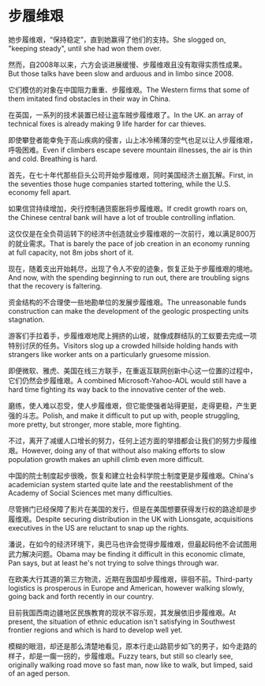 # 步履维艰

<p><span class="chinese">她步履维艰，“保持稳定”，直到她赢得了他们的支持。</span><span class="english">She slogged on, "keeping steady", until she had won them over.</span></p>

<p><span class="chinese">然而，自2008年以来，六方会谈进展缓慢、步履维艰且没有取得实质性成果。</span><span class="english">But those talks have been slow and arduous and in limbo since 2008.</span></p>

<p><span class="chinese">它们模仿的对象在中国阻力重重、步履维艰。</span><span class="english">The Western firms that some of them imitated find obstacles in their way in China.</span></p>

<p><span class="chinese">在英国，一系列的技术装置已经让盗车贼步履维艰了。</span><span class="english">In the UK. an array of technical fixes is already making 9 life harder for car thieves.</span></p>

<p><span class="chinese">即使攀登者能幸免于高山疾病的侵害，山上冰冷稀薄的空气也足以让人步履维艰，呼吸困难。</span><span class="english">Even if climbers escape severe mountain illnesses, the air is thin and cold. Breathing is hard.</span></p>

<p><span class="chinese">首先，在七十年代那些巨头公司开始步履维艰，同时美国经济土崩瓦解。</span><span class="english">First, in the seventies those huge companies started tottering, while the U.S. economy fell apart.</span></p>

<p><span class="chinese">如果信贷持续增加，央行控制通货膨胀将步履维艰。</span><span class="english">If credit growth roars on, the Chinese central bank will have a lot of trouble controlling inflation.</span></p>

<p><span class="chinese">这仅仅是在全负荷运转下的经济中创造就业步履维艰的一次前行，难以满足800万的就业需求。</span><span class="english">That is barely the pace of job creation in an economy running at full capacity, not 8m jobs short of it.</span></p>

<p><span class="chinese">现在，随着支出开始耗尽，出现了令人不安的迹象，恢复正处于步履维艰的境地。</span><span class="english">And now, with the spending beginning to run out, there are troubling signs that the recovery is faltering.</span></p>

<p><span class="chinese">资金结构的不合理使一些地勘单位的发展步履维艰。</span><span class="english">The unreasonable funds construction can make the development of the geologic prospecting units stagnation.</span></p>

<p><span class="chinese">游客们手拉着手，步履维艰地爬上拥挤的山坡，就像成群结队的工蚁要去完成一项特别讨厌的任务。</span><span class="english">Visitors slog up a crowded hillside holding hands with strangers like worker ants on a particularly gruesome mission.</span></p>

<p><span class="chinese">即便微软、雅虎、美国在线三方联手，在重返互联网创新中心这一位置的过程中，它们仍然会步履维艰。</span><span class="english">A combined Microsoft-Yahoo-AOL would still have a hard time fighting its way back to the innovative center of the web.</span></p>

<p><span class="chinese">磨练，使人难以忍受，使人步履维艰，但它能使强者站得更挺，走得更稳，产生更强的斗志。</span><span class="english">Polish, and make it difficult to put up with, people struggling, more pretty, but stronger, more stable, more fighting.</span></p>

<p><span class="chinese">不过，离开了减缓人口增长的努力，任何上述方面的举措都会让我们的努力步履维艰。</span><span class="english">However, doing any of that without also making efforts to slow population growth makes an uphill climb even more difficult.</span></p>

<p><span class="chinese">中国的院士制度起步很晚，恢复和建立社会科学院士制度更是步履维艰。</span><span class="english">China's academician system started quite late and the reestablishment of the Academy of Social Sciences met many difficulties.</span></p>

<p><span class="chinese">尽管狮门已经保障了影片在美国的发行，但是在美国想要获得发行权的路途却是步履维艰。</span><span class="english">Despite securing distribution in the UK with Lionsgate, acquisitions executives in the US are reluctant to snap up the rights.</span></p>

<p><span class="chinese">潘说，在如今的经济环境下，奥巴马也许会觉得步履维艰，但最起码他不会试图用武力解决问题。</span><span class="english">Obama may be finding it difficult in this economic climate, Pan says, but at least he's not trying to solve things through war.</span></p>

<p><span class="chinese">在欧美大行其道的第三方物流，近期在我国却步履维艰，徘徊不前。</span><span class="english">Third-party logistics is prosperous in Europe and American, however walking slowly, going back and forth recently in our country.</span></p>

<p><span class="chinese">目前我国西南边疆地区民族教育的现状不容乐观，其发展依旧步履维艰。</span><span class="english">At present, the situation of ethnic education isn't satisfying in Southwest frontier regions and which is hard to develop well yet.</span></p>

<p><span class="chinese">模糊的眼泪，却还是那么清楚地看见，原本行走山路箭步如飞的男子，如今走路的样子，却是一瘸一拐的，步履维艰。</span><span class="english">Fuzzy tears, but still so clearly see, originally walking road move so fast man, now like to walk, but limped, said of an aged person.</span></p>

